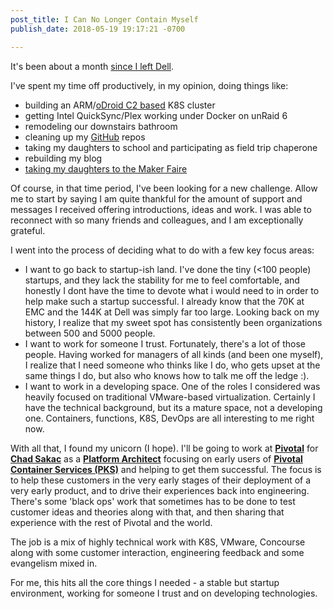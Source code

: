 ```yaml
---
post_title: I Can No Longer Contain Myself
publish_date: 2018-05-19 19:17:21 -0700

---
```


It's been about a month [since I left Dell](https://blog.cowger.us/post/goodbye-always-makes-my-throat-hurt/).

I've spent my time off productively, in my opinion, doing things like:

* building an ARM/[oDroid C2 based](http://www.hardkernel.com/main/products/prdt_info.php?g_code=G145457216438) K8S cluster
* getting Intel QuickSync/Plex working under Docker on unRaid 6
* remodeling our downstairs bathroom
* cleaning up my [GitHub](https://github.com/mcowger?tab=repositories) repos
* taking my daughters to school and participating as field trip chaperone
* rebuilding my blog
* [taking my daughters to the Maker Faire](https://makerfaire.com/bay-area/)

Of course, in that time period, I've been looking for a new challenge.  Allow me to start by saying I am quite thankful for the amount of support and messages I received offering introductions, ideas and work.   I was able to reconnect with so many friends and colleagues, and I am exceptionally grateful.

I went into the process of deciding what to do with a few key focus areas:

* I want to go back to startup-ish land.   I've done the tiny (<100 people) startups, and they lack the stability for me to feel comfortable, and honestly I dont have the time to devote what i would need to in order to help make such a startup successful.  I already know that the 70K at EMC and the 144K at Dell was simply far too large.   Looking back on my history, I realize that my sweet spot has consistently been organizations between 500 and 5000 people.
* I want to work for someone I trust.   Fortunately, there's a lot of those people.   Having worked for managers of all kinds (and been one myself), I realize that I need someone who thinks like I do, who gets upset at the same things I do, but also who knows how to talk me off the ledge :).
* I want to work in a developing space.  One of the roles I considered was heavily focused on traditional VMware-based virtualization.  Certainly I have the technical background, but its a mature space, not a developing one.   Containers, functions, K8S, DevOps are all interesting to me right now.

With all that, I found my unicorn (I hope).  I'll be going to work at [**Pivotal**](https://pivotal.io/) for [**Chad Sakac**](http://virtualgeek.io/) as a [**Platform Architect**](https://builttoadapt.io/a-day-in-the-life-of-a-pivotal-platform-architect-e7f823aae1bd?gi=d190199d189c) focusing on early users of [**Pivotal Container Services (PKS)**](https://pivotal.io/platform/pivotal-container-service) and helping to get them successful.  The focus is to help these customers in the very early stages of their deployment of a very early product, and to drive their experiences back into engineering.  There's some 'black ops' work that sometimes has to be done to test customer ideas and theories along with that, and then sharing that experience with the rest of Pivotal and the world.

The job is a mix of highly technical work with K8S, VMware, Concourse along with some customer interaction, engineering feedback and some evangelism mixed in.

For me, this hits all the core things I needed - a stable but startup environment, working for someone I trust and on developing technologies.